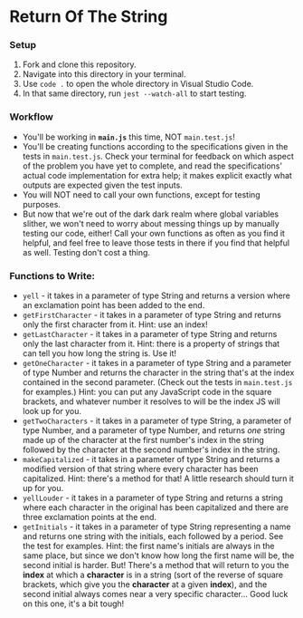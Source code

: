 # Return Of The String

### Setup

1. Fork and clone this repository.
2. Navigate into this directory in your terminal.
3. Use `code .` to open the whole directory in Visual Studio Code.
4. In that same directory, run `jest --watch-all` to start testing.

### Workflow

- You'll be working in **`main.js`** this time, NOT `main.test.js`!
- You'll be creating functions according to the specifications given in the tests in `main.test.js`. Check your terminal for feedback on which aspect of the problem you have yet to complete, and read the specifications' actual code implementation for extra help; it makes explicit exactly what outputs are expected given the test inputs.
- You will NOT need to call your own functions, except for testing purposes.
- But now that we're out of the dark dark realm where global variables slither, we won't need to worry about messing things up by manually testing our code, either! Call your own functions as often as you find it helpful, and feel free to leave those tests in there if you find that helpful as well. Testing don't cost a thing.

### Functions to Write:

- `yell` - it takes in a parameter of type String and returns a version where an exclamation point has been added to the end.
- `getFirstCharacter` - it takes in a parameter of type String and returns only the first character from it. Hint: use an index!
- `getLastCharacter` - it takes in a parameter of type String and returns only the last character from it. Hint: there is a property of strings that can tell you how long the string is. Use it!
- `getOneCharacter` - it takes in a parameter of type String and a parameter of type Number and returns the character in the string that's at the index contained in the second parameter. (Check out the tests in `main.test.js` for examples.) Hint: you can put any JavaScript code in the square brackets, and whatever number it resolves to will be the index JS will look up for you.
- `getTwoCharacters` - it takes in a parameter of type String, a parameter of type Number, and a parameter of type Number, and returns _one_ string made up of the character at the first number's index in the string followed by the character at the second number's index in the string.
- `makeCapitalized` - it takes in a parameter of type String and returns a modified version of that string where every character has been capitalized. Hint: there's a method for that! A little research should turn it up for you.
- `yellLouder` - it takes in a parameter of type String and returns a string where each character in the original has been capitalized and there are three exclamation points at the end.
- `getInitials` - it takes in a parameter of type String representing a name and returns one string with the initials, each followed by a period. See the test for examples. Hint: the first name's initials are always in the same place, but since we don't know how long the first name will be, the second initial is harder. But! There's a method that will return to you the **index** at which a **character** is in a string (sort of the reverse of square brackets, which give you the **character** at a given **index**), and the second initial always comes near a very specific character... Good luck on this one, it's a bit tough!
